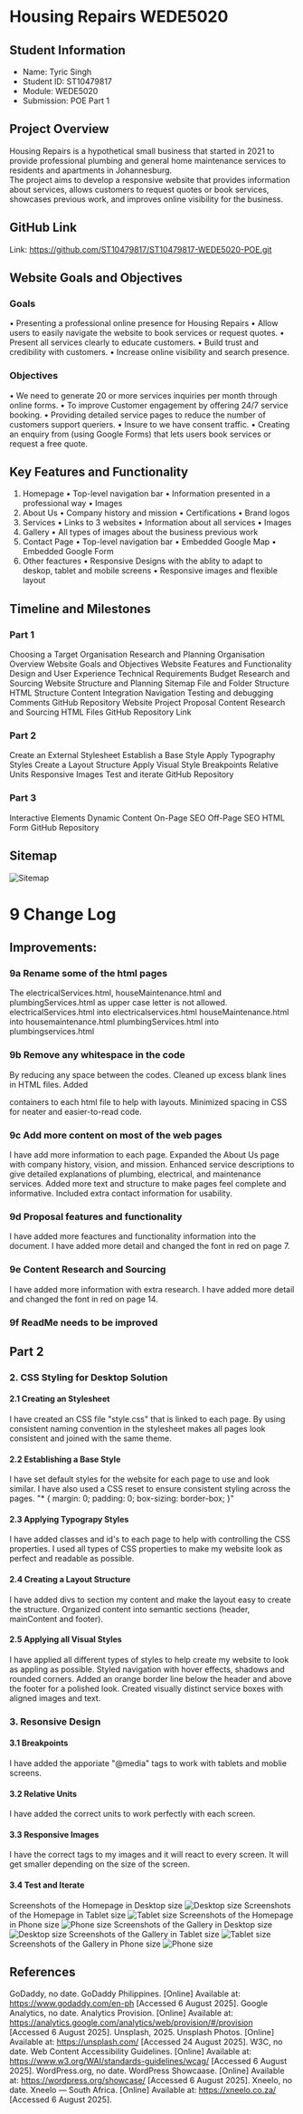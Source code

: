 # Housing Repairs WEDE5020 

## Student Information
- Name: Tyric Singh
- Student ID: ST10479817
- Module: WEDE5020
- Submission: POE Part 1

## Project Overview
Housing Repairs is a hypothetical small business that started in 2021 to provide professional plumbing and general home maintenance services to residents and apartments in Johannesburg.  
The project aims to develop a responsive website that provides information about services, allows customers to request quotes or book services, showcases previous work, and improves online visibility for the business.

## GitHub Link
Link: https://github.com/ST10479817/ST10479817-WEDE5020-POE.git 

## Website Goals and Objectives

### Goals
•	Presenting a professional online presence for Housing Repairs
•	Allow users to easily navigate the website to book services or request quotes.
•	Present all services clearly to educate customers.
•	Build trust and credibility with customers.
•	Increase online visibility and search presence.


### Objectives
•	We need to generate 20 or more services inquiries per month through online forms.
•	To improve Customer engagement by offering 24/7 service booking.
•	Providing detailed service pages to reduce the number of customers support queriers.
•	Insure to we have consent traffic.
•	Creating an enquiry from (using Google Forms) that lets users book services or request a free quote.


## Key Features and Functionality
1.	Homepage
•	Top-level navigation bar
•	Information presented in a professional way
•	Images 
2.	About Us
•	Company history and mission
•	Certifications
•	Brand logos
3.	Services
•	Links to 3 websites
•	Information about all services
•	Images 
4.	Gallery 
•	All types of images about the business previous work
5.	Contact Page
•	Top-level navigation bar
•	Embedded Google Map
•	Embedded Google Form
6. Other feactures
•	Responsive Designs with the ablity to adapt to deskop, tablet and mobile screens
•	Responsive images and flexible layout

## Timeline and Milestones

### Part 1
Choosing a Target Organisation
Research and Planning
Organisation Overview
Website Goals and Objectives
Website Features and Functionality
Design and User Experience
Technical Requirements
Budget
Research and Sourcing
Website Structure and Planning
Sitemap
File and Folder Structure
HTML Structure
Content Integration
Navigation
Testing and debugging
Comments
GitHub Repository
Website Project Proposal
Content Research and Sourcing
HTML Files
GitHub Repository Link


### Part 2
Create an External Stylesheet
Establish a Base Style
Apply Typography Styles
Create a Layout Structure
Apply Visual Style
Breakpoints
Relative Units
Responsive Images
Test and iterate
GitHub Repository

### Part 3
Interactive Elements
Dynamic Content
On-Page SEO
Off-Page SEO
HTML Form
GitHub Repository


## Sitemap

![Sitemap](image.png)


# 9 Change Log
## Improvements:
### 9a  Rename some of the html pages
The electricalServices.html, houseMaintenance.html and plumbingServices.html as upper case letter is not allowed.
electricalServices.html into electricalservices.html
houseMaintenance.html into housemaintenance.html
plumbingServices.html into plumbingservices.html
### 9b Remove any whitespace in the code
By reducing any space between the codes.
Cleaned up excess blank lines in HTML files.
Added <div> containers to each html file to help with layouts.
Minimized spacing in CSS for neater and easier-to-read code.
### 9c Add more content on most of the web pages
I have add more information to each page.
Expanded the About Us page with company history, vision, and mission.
Enhanced service descriptions to give detailed explanations of plumbing, electrical, and maintenance services.
Added more text and structure to make pages feel complete and informative.
Included extra contact information for usability.
### 9d Proposal features and functionality
I have added more feactures and functionality information into the document. I have added more detail and changed the font in red on page 7.
### 9e Content Research and Sourcing
I have added more information with extra research. I have added more detail and changed the font in red on page 14.
### 9f ReadMe needs to be improved


## Part 2

### 2. CSS Styling for Desktop Solution

#### 2.1 Creating an Stylesheet
I have created an CSS file "style.css" that is linked to each page.
By using consistent naming convention in the stylesheet makes all pages look consistent and joined with the same theme.

#### 2.2 Establishing a Base Style
I have set default styles for the website for each page to use and look similar.
I have also used a CSS reset to ensure consistent styling across the pages.
"* {
    margin: 0;
    padding: 0;
    box-sizing: border-box;
}"

#### 2.3 Applying Typograpy Styles
I have added classes and id's to each page to help with controlling the CSS properties.
I used all types of CSS properties to make my website look as perfect and readable as possible.

#### 2.4 Creating a Layout Structure
I have added divs to section my content and make the layout easy to create the structure.
Organized content into semantic sections (header, mainContent and footer).

#### 2.5 Applying all Visual Styles 
I have applied all different types of styles to help create my website to look as appling as possible.
Styled navigation with hover effects, shadows and rounded corners.
Added an orange border line below the header and above the footer for a polished look. Created visually distinct service boxes with aligned images and text.

### 3. Resonsive Design

#### 3.1 Breakpoints
I have added the apporiate "@media" tags to work with tablets and moblie screens.

#### 3.2 Relative Units
I have added the correct units to work perfectly with each screen.

#### 3.3 Responsive Images
I have the correct tags to my images and it will react to every screen. It will get smaller depending on the size of the screen.

#### 3.4 Test and Iterate
Screenshots of the Homepage in Desktop size
![Desktop size](desktop.png)
Screenshots of the Homepage in Tablet size
![Tablet size](tablet.png)
Screenshots of the Homepage in Phone size
![Phone size](phone.png)
Screenshots of the Gallery in Desktop size
![Desktop size](desktop_gallery.png)
Screenshots of the Gallery in Tablet size
![Tablet size](tablet_gallery.png)
Screenshots of the Gallery in Phone size
![Phone size](phone_gallery.png)



## References 
GoDaddy, no date. GoDaddy Philippines. [Online]
Available at: https://www.godaddy.com/en-ph
[Accessed 6 August 2025].
Google Analytics, no date. Analytics Provision. [Online]
Available at: https://analytics.google.com/analytics/web/provision/#/provision
[Accessed 6 August 2025].
Unsplash, 2025. Unsplash Photos. [Online]
Available at: https://unsplash.com/
[Accessed 24 August 2025].
W3C, no date. Web Content Accessibility Guidelines. [Online]
Available at: https://www.w3.org/WAI/standards-guidelines/wcag/
[Accessed 6 August 2025].
WordPress.org, no date. WordPress Showcaase. [Online]
Available at: https://wordpress.org/showcase/
[Accessed 6 August 2025].
Xneelo, no date. Xneelo — South Africa. [Online]
Available at: https://xneelo.co.za/
[Accessed 6 August 2025].
